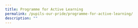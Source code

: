 ```yaml
---
title: Programme for Active Learning
permalink: /pupils-our-pride/programme-for-active-learning/
description: ""
---
```

